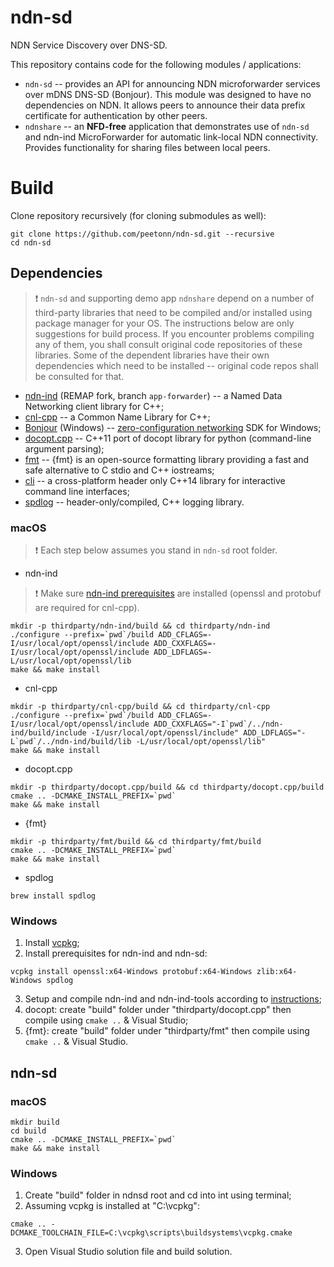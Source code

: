 # ndn-sd

NDN Service Discovery over DNS-SD.

This repository contains code for the following modules / applications:

* `ndn-sd` -- provides an API for announcing NDN microforwarder services over mDNS DNS-SD (Bonjour). This module was designed to have no dependencies on NDN.
It allows peers to announce their data prefix certificate for authentication by other peers.
* `ndnshare` -- an **NFD-free** application that demonstrates use of `ndn-sd` and ndn-ind MicroForwarder for automatic link-local NDN connectivity. Provides functionality for sharing files between local peers.


# Build

Clone repository recursively (for cloning submodules as well):

```
git clone https://github.com/peetonn/ndn-sd.git --recursive
cd ndn-sd
```

## Dependencies

> ❗️ `ndn-sd` and supporting demo app `ndnshare` depend on a number of third-party libraries that need to be compiled and/or installed using package manager for your OS. The instructions below are only suggestions for build process. If you encounter problems compiling any of them, you shall consult original code repositories of these libraries. Some of the dependent libraries have their own dependencies which need to be installed -- original code repos shall be consulted for that.

* [ndn-ind](https://github.com/remap/ndn-ind/tree/app-forwarder) (REMAP fork, branch `app-forwarder`) -- a Named Data Networking client library for C++;
* [cnl-cpp](https://github.com/remap/cnl-cpp) -- a Common Name Library for C++;
* [Bonjour](https://developer.apple.com/download/all/?q=Bonjour%20SDK%20for%20Windows) (Windows) -- [zero-configuration networking](https://developer.apple.com/bonjour/) SDK for Windows;
* [docopt.cpp](https://github.com/docopt/docopt.cpp.git) -- C++11 port of docopt library for python (command-line argument parsing);
* [fmt](https://github.com/fmtlib/fmt) -- {fmt} is an open-source formatting library providing a fast and safe alternative to C stdio and C++ iostreams;
* [cli](https://github.com/daniele77/cli) -- a cross-platform header only C++14 library for interactive command line interfaces;
* [spdlog](https://github.com/gabime/spdlog) -- header-only/compiled, C++ logging library.

### macOS

> ❗️ Each step below assumes you stand in `ndn-sd` root folder.

* ndn-ind
> ❗️ Make sure [ndn-ind prerequisites](https://github.com/remap/ndn-ind/blob/app-forwarder/INSTALL.md#1095-os-x-10102-os-x-1011-macos-1012-macos-1013-and-macos-1014) are installed (openssl and protobuf are required for cnl-cpp).

```
mkdir -p thirdparty/ndn-ind/build && cd thirdparty/ndn-ind
./configure --prefix=`pwd`/build ADD_CFLAGS=-I/usr/local/opt/openssl/include ADD_CXXFLAGS=-I/usr/local/opt/openssl/include ADD_LDFLAGS=-L/usr/local/opt/openssl/lib
make && make install
```

* cnl-cpp

```
mkdir -p thirdparty/cnl-cpp/build && cd thirdparty/cnl-cpp
./configure --prefix=`pwd`/build ADD_CFLAGS=-I/usr/local/opt/openssl/include ADD_CXXFLAGS="-I`pwd`/../ndn-ind/build/include -I/usr/local/opt/openssl/include" ADD_LDFLAGS="-L`pwd`/../ndn-ind/build/lib -L/usr/local/opt/openssl/lib"
make && make install
```

* docopt.cpp

```
mkdir -p thirdparty/docopt.cpp/build && cd thirdparty/docopt.cpp/build
cmake .. -DCMAKE_INSTALL_PREFIX=`pwd`
make && make install
```

* {fmt}

```
mkdir -p thirdparty/fmt/build && cd thirdparty/fmt/build
cmake .. -DCMAKE_INSTALL_PREFIX=`pwd`
make && make install
```

* spdlog
```
brew install spdlog
```

### Windows

1. Install [vcpkg](https://vcpkg.io/en/index.html);
2. Install prerequisites for ndn-ind and ndn-sd:

```
vcpkg install openssl:x64-Windows protobuf:x64-Windows zlib:x64-Windows spdlog
```

3. Setup and compile ndn-ind and ndn-ind-tools according to [instructions](https://github.com/remap/ndn-ind/blob/app-forwarder/VisualStudio/Visual-Studio-README.md);
4. docopt: create "build" folder under "thirdparty/docopt.cpp" then compile using `cmake ..` & Visual Studio;
5. {fmt}: create "build" folder under "thirdparty/fmt" then compile using `cmake ..` &  Visual Studio.

## ndn-sd

### macOS
```
mkdir build
cd build
cmake .. -DCMAKE_INSTALL_PREFIX=`pwd`
make && make install
```

### Windows

1. Create "build" folder in ndnsd root and cd into int using terminal;
2. Assuming vcpkg is installed at "C:\vcpkg":

```
cmake .. -DCMAKE_TOOLCHAIN_FILE=C:\vcpkg\scripts\buildsystems\vcpkg.cmake
```
3. Open Visual Studio solution file and build solution.
